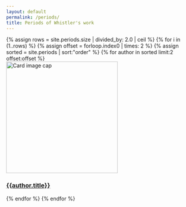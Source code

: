 ```yaml
---
layout: default
permalink: /periods/
title: Periods of Whistler's work
---
```

<div class="container mb-3">
  <div class="row">
{% assign rows = site.periods.size | divided_by: 2.0 | ceil %}
{% for i in (1..rows) %}
{% assign offset = forloop.index0 | times: 2 %}
{% assign sorted = site.periods | sort:"order" %}
    {% for author in sorted limit:2 offset:offset %}
    <div class="col-md-4 mb-3">
      <div class="card h-100" >
        <a href="{{site.baseurl}}{{ author.permalink }}" class="stretched-link">
          <img class="card-img-top" src="{{author.preview}}" alt="Card image cap" width="300" height="300"/>
        </a>
        <div class="card-body">
          <h3 class="lead mt-2">
            <a href="{{site.baseurl}}{{ author.permalink }}" class="stretched-link">{{author.title}}</a>
          </h3>
        </div>
      </div>
    </div>
    {% endfor %}
  {% endfor %}
  </div>
</div>

